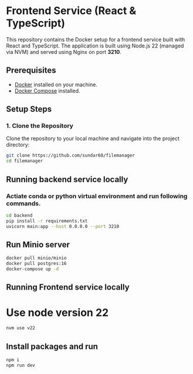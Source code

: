 # Frontend Service (React & TypeScript)

This repository contains the Docker setup for a frontend service built with React and TypeScript. The application is built using Node.js 22 (managed via NVM) and served using Nginx on port **3210**.

## Prerequisites

- [Docker](https://docs.docker.com/get-docker/) installed on your machine.
- [Docker Compose](https://docs.docker.com/compose/install/) installed.

## Setup Steps

### 1. Clone the Repository

Clone the repository to your local machine and navigate into the project directory:

```sh
git clone https://github.com/sundar68/filemanager
cd filemanager
```

## Running backend service locally

### Actiate conda or python virtual environment and run following commands.

```bash
cd backend
pip install -r requirements.txt
uvicorn main:app --host 0.0.0.0 --port 3210
```

## Run Minio server

```bash
docker pull minio/minio
docker pull postgres:16
docker-compose up -d
```


## Running Frontend service locally

# Use node version 22
```bash
nvm use v22
```

## Install packages and run
```bash
npm i
npm run dev
```
